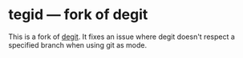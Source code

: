 # tegid — fork of degit

This is a fork of [degit](https://github.com/Rich-Harris/degit). It fixes an issue where degit doesn't respect a specified branch when using git as mode.